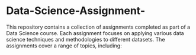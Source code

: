 # Data-Science-Assignment-
This repository contains a collection of assignments completed as part of a Data Science course. Each assignment focuses on applying various data science techniques and methodologies to different datasets. The assignments cover a range of topics, including:
